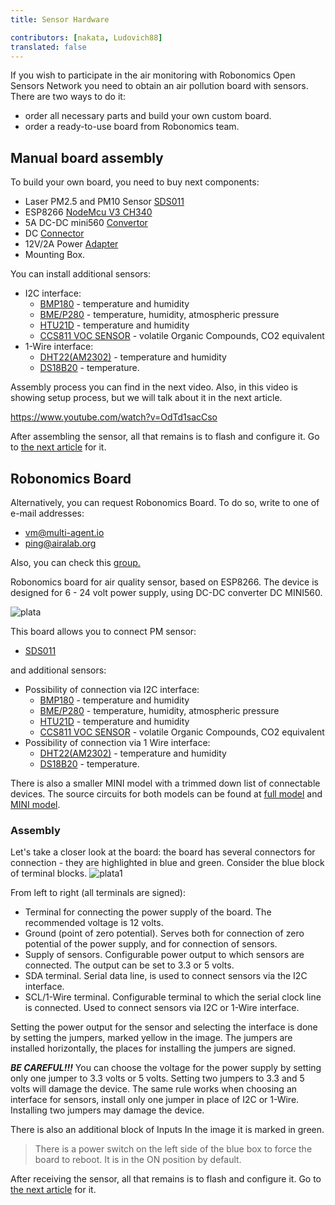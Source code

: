 ```yaml
---
title: Sensor Hardware

contributors: [nakata, Ludovich88]
translated: false
---
```


If you wish to participate in the  air monitoring with Robonomics Open Sensors Network you need to obtain an air pollution board with sensors. 
There are two ways to do it: 
- order all necessary parts and build your own  custom board. 
- order a ready-to-use board from Robonomics team.

## Manual board assembly

To build your own board, you need to buy next components:

 - Laser PM2.5 and PM10 Sensor [SDS011](https://cdn-reichelt.de/documents/datenblatt/X200/SDS011-DATASHEET.pdf)
 - ESP8266 [NodeMcu V3 CH340](https://aliexpress.ru/item/1005004230942266.html?item_id=1005004230942266&sku_id=12000028462056911&spm=a2g20.search.search_results.1.4724673bFJ7jEV)
 - 5A DC-DC mini560 [Convertor](https://aliexpress.ru/item/1005001837049300.html?spm=a2g2w.productlist.search_results.1.2fc47adbsM2Uam&sku_id=12000017801968733)
 - DC [Connector](https://aliexpress.ru/item/1005003324016159.html?businessType=ProductDetail&item_id=1005003324016159&sku_id=12000025352507410&spreadType=socialShare&srcSns=sns_Copy&tt=MG)
 - 12V/2А Power [Adapter](https://aliexpress.ru/item/32859196804.html?item_id=32859196804&sku_id=12000022808964683&spm=a2g2w.productlist.search_results.1.5add15feI8sGTf)
 - Mounting Box.

You can install additional sensors:
- I2C interface:
  - [BMP180](https://cdn-shop.adafruit.com/datasheets/BST-BMP180-DS000-09.pdf) - temperature and humidity
  - [BME/P280](https://www.mouser.com/datasheet/2/783/BST-BME280-DS002-1509607.pdf) - temperature, humidity, atmospheric pressure
  - [HTU21D](https://eu.mouser.com/ProductDetail/Measurement-Specialties/HTU21D?qs=tx5doIiTu8oixw1WN5Uy8A%3D%3D) - temperature and humidity
  - [CCS811 VOC SENSOR](https://www.sciosense.com/wp-content/uploads/documents/Application-Note-Baseline-Save-and-Restore-on-CCS811.pdf) - volatile Organic Compounds, CO2 equivalent
- 1-Wire interface:
  - [DHT22(AM2302)](https://files.seeedstudio.com/wiki/Grove-Temperature_and_Humidity_Sensor_Pro/res/AM2302-EN.pdf) - temperature and humidity
  - [DS18B20](https://cdn.sparkfun.com/datasheets/Sensors/Temp/DS18B20.pdf) - temperature.

Assembly process you can find in the next video. Also, in this video is showing setup process, but we will talk about it in the next article.

https://www.youtube.com/watch?v=OdTd1sacCso

After assembling the sensor, all that remains is to flash and configure it. Go to [the next article](/docs/sensor-setup/) for it.

## Robonomics Board

Alternatively, you can request Robonomics Board. To do so, write to one of e-mail addresses: 
- [vm@multi-agent.io](mailto:vm@multi-agent.io)
- [ping@airalab.org](mailto:ping@airalab.org)

Also, you can check this [group.](https://vk.com/aira.monitoring)

Robonomics board for air quality sensor, based on ESP8266. The device is designed for 6 - 24 volt power supply, using DC-DC converter DC MINI560.

![plata](../images/sensors-connectivity/plata.png)

This board allows you to connect PM sensor:

- [SDS011](https://cdn-reichelt.de/documents/datenblatt/X200/SDS011-DATASHEET.pdf)

and additional sensors:

- Possibility of connection via I2C interface:
  - [BMP180](https://cdn-shop.adafruit.com/datasheets/BST-BMP180-DS000-09.pdf) - temperature and humidity
  - [BME/P280](https://www.mouser.com/datasheet/2/783/BST-BME280-DS002-1509607.pdf) - temperature, humidity, atmospheric pressure
  - [HTU21D](https://eu.mouser.com/ProductDetail/Measurement-Specialties/HTU21D?qs=tx5doIiTu8oixw1WN5Uy8A%3D%3D) - temperature and humidity
  - [CCS811 VOC SENSOR](https://www.sciosense.com/wp-content/uploads/documents/Application-Note-Baseline-Save-and-Restore-on-CCS811.pdf) - volatile Organic Compounds, CO2 equivalent
- Possibility of connection via 1 Wire interface:
  - [DHT22(AM2302)](https://files.seeedstudio.com/wiki/Grove-Temperature_and_Humidity_Sensor_Pro/res/AM2302-EN.pdf) - temperature and humidity
  - [DS18B20](https://cdn.sparkfun.com/datasheets/Sensors/Temp/DS18B20.pdf) - temperature.

There is also a smaller MINI model with a trimmed down list of connectable devices. The source circuits for both models can be found at [full model](https://oshwlab.com/ludovich88/aira_sensor_rev0-1) and [MINI model](https://oshwlab.com/ludovich88/aira_sensor_d1_mini).

### Assembly

Let's take a closer look at the board: the board has several connectors for connection - they are highlighted 
in blue and green. Consider the blue block of terminal blocks.
![plata1](../images/sensors-connectivity/plata1.png)

From left to right (all terminals are signed):
- Terminal for connecting the power supply of the board. The recommended voltage is 12 volts.
- Ground (point of zero potential). Serves both for connection of zero potential of the power supply, and for connection of sensors.
- Supply of sensors. Configurable power output to which sensors are connected. The output can be set to 3.3 or 5 volts.
- SDA terminal. Serial data line, is used to connect sensors via the I2C interface.
- SCL/1-Wire terminal. Configurable terminal to which the serial clock line  is connected. Used to connect sensors via I2C or 1-Wire interface.

Setting the power output for the sensor and selecting the interface is done by setting the jumpers, marked yellow in the image.
The jumpers are installed horizontally, the places for installing the jumpers are signed.

***BE CAREFUL!!!*** You can choose the voltage for the power supply by setting only one jumper to 3.3 volts or 5 volts. Setting two jumpers to 3.3 and 5 volts will damage the device. The same rule works when choosing an interface for sensors, install only one jumper in place of I2C or 1-Wire. Installing two jumpers may damage the device.

There is also an additional block of Inputs In the image it is marked in green.

> There is a power switch on the left side of the blue box to force the board to reboot. It is in the ON position by default.


After receiving the sensor, all that remains is to flash and configure it. Go to [the next article](/docs/sensor-setup/) for it.
